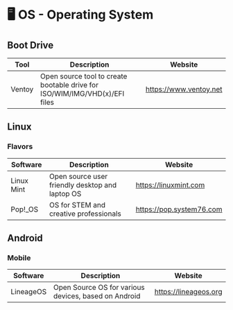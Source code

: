 # 🖥  OS - Operating System

## Boot Drive

| Tool     | Description                                                                | Website                |
| -------- | -------------------------------------------------------------------------- | ---------------------- |
| Ventoy   | Open source tool to create bootable drive for ISO/WIM/IMG/VHD(x)/EFI files | https://www.ventoy.net |

## Linux

### Flavors

| Software   | Description                                     | Website               |
| ---------- | ----------------------------------------------- | --------------------- |
| Linux Mint | Open source user friendly desktop and laptop OS | https://linuxmint.com |
| Pop!_OS    | OS for STEM and creative professionals          | https://pop.system76.com |

## Android

### Mobile

| Software   | Description                                          | Website               |
| ---------- | ---------------------------------------------------- | --------------------- |
| LineageOS  | Open Source OS for various devices, based on Android | https://lineageos.org |
